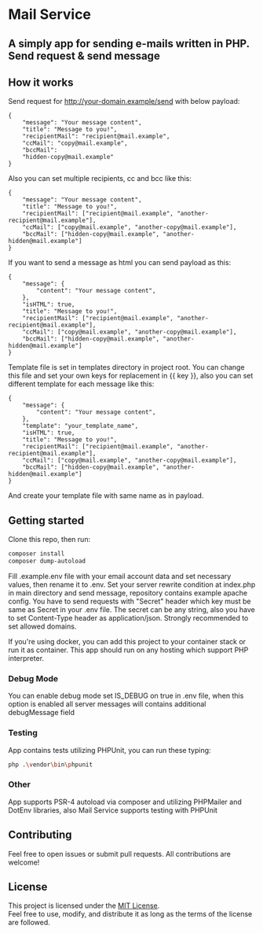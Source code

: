 # Mail Service

**A simply app for sending e-mails written in PHP. Send request & send message**
---

## How it works

Send request for http://your-domain.example/send with below payload:

```text
{ 
    "message": "Your message content", 
    "title": "Message to you!", 
    "recipientMail": "recipient@mail.example", 
    "ccMail": "copy@mail.example", 
    "bccMail": 
    "hidden-copy@mail.example" 
}
```

Also you can set multiple recipients, cc and bcc like this:

```text
{ 
    "message": "Your message content", 
    "title": "Message to you!", 
    "recipientMail": ["recipient@mail.example", "another-recipient@mail.example"], 
    "ccMail": ["copy@mail.example", "another-copy@mail.example"], 
    "bccMail": ["hidden-copy@mail.example", "another-hidden@mail.example"] 
}
```

If you want to send a message as html you can send payload as this:

```text
{ 
    "message": { 
        "content": "Your message content", 
    },
    "isHTML": true,
    "title": "Message to you!", 
    "recipientMail": ["recipient@mail.example", "another-recipient@mail.example"], 
    "ccMail": ["copy@mail.example", "another-copy@mail.example"], 
    "bccMail": ["hidden-copy@mail.example", "another-hidden@mail.example"] 
}
```

Template file is set in templates directory in project root. You can change this file and set your own keys for
replacement in {{ key }}, also you can set different template for each message like this:

```text
{ 
    "message": { 
        "content": "Your message content", 
    },
    "template": "your_template_name",
    "isHTML": true,
    "title": "Message to you!", 
    "recipientMail": ["recipient@mail.example", "another-recipient@mail.example"], 
    "ccMail": ["copy@mail.example", "another-copy@mail.example"], 
    "bccMail": ["hidden-copy@mail.example", "another-hidden@mail.example"] 
}
```

And create your template file with same name as in payload.

## Getting started

Clone this repo, then run:

``` bash
composer install
composer dump-autoload
```

Fill .example.env file with your email account data and set necessary values, then rename it to .env.
Set your server rewrite condition at index.php in main directory and send message, repository contains example apache
config.
You have to send requests with "Secret" header which key must be same as Secret in your .env file. The secret can be any
string, also you have to set Content-Type header as application/json. Strongly recommended to set allowed domains.

If you're using docker, you can add this project to your container stack or run it as container.
This app should run on any hosting which support PHP interpreter.

### Debug Mode
You can enable debug mode set IS_DEBUG on true in .env file, when this option is enabled all server messages will contains additional debugMessage field


### Testing
App contains tests utilizing PHPUnit, you can run these typing:
```bash
php .\vendor\bin\phpunit
```
### Other

App supports PSR-4 autoload via composer and utilizing PHPMailer and DotEnv libraries, also Mail Service supports testing with PHPUnit

## Contributing ##

Feel free to open issues or submit pull requests. All contributions are welcome!

## License

This project is licensed under the [MIT License](LICENSE).  
Feel free to use, modify, and distribute it as long as the terms of the license are followed.